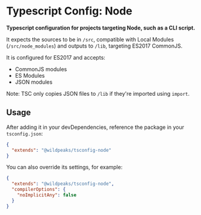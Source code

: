 # Typescript Config: Node

**Typescript configuration for projects targeting Node, such as a CLI script.**


It expects the sources to be in `/src`, compatible with Local Modules (`/src/node_modules`)
and outputs to `/lib`, targeting ES2017 CommonJS.

It is configured for ES2017 and accepts:
 - CommonJS modules
 - ES Modules
 - JSON modules

Note: TSC only copies JSON files to `/lib` if they're imported using `import`.


## Usage

After adding it in your devDependencies, reference the package in your `tsconfig.json`:
````json
{
  "extends": "@wildpeaks/tsconfig-node"
}
````

You can also override its settings, for example:
````json
{
  "extends": "@wildpeaks/tsconfig-node",
  "compilerOptions": {
    "noImplicitAny": false
  }
}
````
